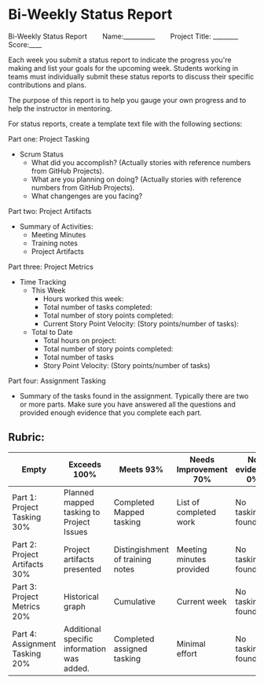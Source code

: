 Bi-Weekly Status Report
=======================

Bi-Weekly Status Report        Name:__________        Project Title: ________  Score:____

Each week you submit a status report to indicate the progress you're making and list your goals for the upcoming week. Students working in teams must individually submit these status reports to discuss their specific contributions and plans.

The purpose of this report is to help you gauge your own progress and to help the instructor in mentoring.

For status reports, create a template text file with the following sections:

Part one: Project Tasking

-   Scrum Status
    -   What did you accomplish? (Actually stories with reference numbers from GitHub Projects).
    -   What are you planning on doing? (Actually stories with reference numbers from GitHub Projects).
    -   What changenges are you facing?

Part two: Project Artifacts

-   Summary of Activities:
    -   Meeting Minutes
    -   Training notes
    -   Project Artifacts

Part three: Project Metrics

-   Time Tracking
    -   This Week
        -   Hours worked this week:
        -   Total number of tasks completed:
        -   Total number of story points completed:
        -   Current Story Point Velocity: (Story points/number of tasks):
    -   Total to Date
        -   Total hours on project:
        -   Total number of story points completed:
        -   Total number of tasks
        -   Story Point Velocity: (Story points/number of tasks)

Part four: Assignment Tasking

-   Summary of the tasks found in the assignment. Typically there are two or more parts. Make sure you have answered all the questions and provided enough evidence that you complete each part.

Rubric:
-------

|Empty|Exceeds 100%|Meets 93%|Needs Improvement 70%|No evidence 0%|
 |---|---|---|---|---|
| Part 1: Project Tasking 30%|Planned mapped tasking to Project Issues|Completed Mapped tasking|List of completed work|No tasking found|
|Part 2: Project Artifacts 30%|Project artifacts presented|Distingishment of training notes|Meeting minutes provided|No tasking found|
|Part 3: Project Metrics 20%|Historical graph|Cumulative|Current week|No tasking found|
|Part 4: Assignment Tasking 20%|Additional specific information was added.|Completed assigned tasking|Minimal effort|No tasking found|